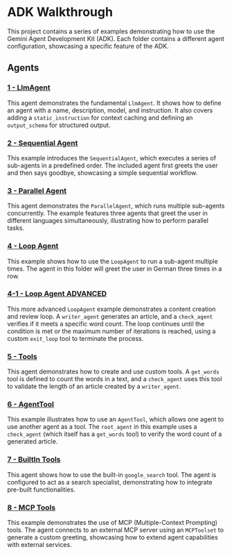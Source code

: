 # ADK Walkthrough

This project contains a series of examples demonstrating how to use the Gemini Agent Development Kit (ADK). Each folder contains a different agent configuration, showcasing a specific feature of the ADK.

## Agents

### [1 - LlmAgent](https://github.com/schenkfab/adk-demos/tree/main/1%20-%20LlmAgent)

This agent demonstrates the fundamental `LlmAgent`. It shows how to define an agent with a name, description, model, and instruction. It also covers adding a `static_instruction` for context caching and defining an `output_schema` for structured output.

### [2 - Sequential Agent](https://github.com/schenkfab/adk-demos/tree/main/2%20-%20Sequential%20Agent)

This example introduces the `SequentialAgent`, which executes a series of sub-agents in a predefined order. The included agent first greets the user and then says goodbye, showcasing a simple sequential workflow.

### [3 - Parallel Agent](https://github.com/schenkfab/adk-demos/tree/main/3%20-%20Parallel%20Agent)

This agent demonstrates the `ParallelAgent`, which runs multiple sub-agents concurrently. The example features three agents that greet the user in different languages simultaneously, illustrating how to perform parallel tasks.

### [4 - Loop Agent](https://github.com/schenkfab/adk-demos/tree/main/4%20-%20Loop%20Agent)

This example shows how to use the `LoopAgent` to run a sub-agent multiple times. The agent in this folder will greet the user in German three times in a row.

### [4-1 - Loop Agent ADVANCED](https://github.com/schenkfab/adk-demos/tree/main/4-1%20-%20Loop%20Agent%20ADVANCED)

This more advanced `LoopAgent` example demonstrates a content creation and review loop. A `writer_agent` generates an article, and a `check_agent` verifies if it meets a specific word count. The loop continues until the condition is met or the maximum number of iterations is reached, using a custom `exit_loop` tool to terminate the process.

### [5 - Tools](https://github.com/schenkfab/adk-demos/tree/main/5%20-%20Tools)

This agent demonstrates how to create and use custom tools. A `get_words` tool is defined to count the words in a text, and a `check_agent` uses this tool to validate the length of an article created by a `writer_agent`.

### [6 - AgentTool](https://github.com/schenkfab/adk-demos/tree/main/6%20-%20AgentTool)

This example illustrates how to use an `AgentTool`, which allows one agent to use another agent as a tool. The `root_agent` in this example uses a `check_agent` (which itself has a `get_words` tool) to verify the word count of a generated article.

### [7 - BuiltIn Tools](https://github.com/schenkfab/adk-demos/tree/main/7%20-%20BuiltIn%20Tools)

This agent shows how to use the built-in `google_search` tool. The agent is configured to act as a search specialist, demonstrating how to integrate pre-built functionalities.

### [8 - MCP Tools](https://github.com/schenkfab/adk-demos/tree/main/8%20-%20MCP%20Tools)

This example demonstrates the use of MCP (Multiple-Context Prompting) tools. The agent connects to an external MCP server using an `MCPToolset` to generate a custom greeting, showcasing how to extend agent capabilities with external services.